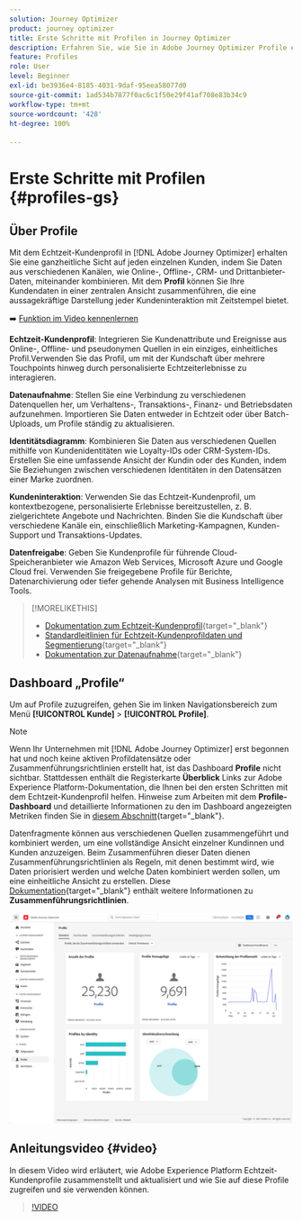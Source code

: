 ```yaml
---
solution: Journey Optimizer
product: journey optimizer
title: Erste Schritte mit Profilen in Journey Optimizer
description: Erfahren Sie, wie Sie in Adobe Journey Optimizer Profile erstellen und verwalten.
feature: Profiles
role: User
level: Beginner
exl-id: be3936e4-8185-4031-9daf-95eea58077d0
source-git-commit: 1ad534b7877f0ac6c1f50e29f41af708e83b34c9
workflow-type: tm+mt
source-wordcount: '428'
ht-degree: 100%

---
```


# Erste Schritte mit Profilen {#profiles-gs}

## Über Profile

Mit dem Echtzeit-Kundenprofil in [!DNL Adobe Journey Optimizer] erhalten Sie eine ganzheitliche Sicht auf jeden einzelnen Kunden, indem Sie Daten aus verschiedenen Kanälen, wie Online-, Offline-, CRM- und Drittanbieter-Daten, miteinander kombinieren. Mit dem **Profil** können Sie Ihre Kundendaten in einer zentralen Ansicht zusammenführen, die eine aussagekräftige Darstellung jeder Kundeninteraktion mit Zeitstempel bietet.

➡️ [Funktion im Video kennenlernen](#video)

**Echtzeit-Kundenprofil**: Integrieren Sie Kundenattribute und Ereignisse aus Online-, Offline- und pseudonymen Quellen in ein einziges, einheitliches Profil.Verwenden Sie das Profil, um mit der Kundschaft über mehrere Touchpoints hinweg durch personalisierte Echtzeiterlebnisse zu interagieren. 

**Datenaufnahme**: Stellen Sie eine Verbindung zu verschiedenen Datenquellen her, um Verhaltens-, Transaktions-, Finanz- und Betriebsdaten aufzunehmen. Importieren Sie Daten entweder in Echtzeit oder über Batch-Uploads, um Profile ständig zu aktualisieren. 

**Identitätsdiagramm**: Kombinieren Sie Daten aus verschiedenen Quellen mithilfe von Kundenidentitäten wie Loyalty-IDs oder CRM-System-IDs. Erstellen Sie eine umfassende Ansicht der Kundin oder des Kunden, indem Sie Beziehungen zwischen verschiedenen Identitäten in den Datensätzen einer Marke zuordnen. 

**Kundeninteraktion**: Verwenden Sie das Echtzeit-Kundenprofil, um kontextbezogene, personalisierte Erlebnisse bereitzustellen, z. B. zielgerichtete Angebote und Nachrichten. Binden Sie die Kundschaft über verschiedene Kanäle ein, einschließlich Marketing-Kampagnen, Kunden-Support und Transaktions-Updates. 

**Datenfreigabe**: Geben Sie Kundenprofile für führende Cloud-Speicheranbieter wie Amazon Web Services, Microsoft Azure und Google Cloud frei. Verwenden Sie freigegebene Profile für Berichte, Datenarchivierung oder tiefer gehende Analysen mit Business Intelligence Tools.

>[!MORELIKETHIS]
>
>* [Dokumentation zum Echtzeit-Kundenprofil](https://experienceleague.adobe.com/docs/experience-platform/query/home.html?lang=de){target="_blank"}
>* [Standardleitlinien für Echtzeit-Kundenprofildaten und Segmentierung](https://experienceleague.adobe.com/de/docs/experience-platform/profile/guardrails){target="_blank"}
>* [Dokumentation zur Datenaufnahme](https://experienceleague.adobe.com/de/docs/experience-platform/ingestion/home){target="_blank"}

## Dashboard „Profile“

Um auf Profile zuzugreifen, gehen Sie im linken Navigationsbereich zum Menü **[!UICONTROL Kunde]** > **[!UICONTROL Profile]**.

>[!NOTE]
>
>Wenn Ihr Unternehmen mit [!DNL Adobe Journey Optimizer] erst begonnen hat und noch keine aktiven Profildatensätze oder Zusammenführungsrichtlinien erstellt hat, ist das Dashboard **Profile** nicht sichtbar. Stattdessen enthält die Registerkarte **Überblick** Links zur Adobe Experience Platform-Dokumentation, die Ihnen bei den ersten Schritten mit dem Echtzeit-Kundenprofil helfen. Hinweise zum Arbeiten mit dem **Profile-Dashboard** und detaillierte Informationen zu den im Dashboard angezeigten Metriken finden Sie in [diesem Abschnitt](https://experienceleague.adobe.com/docs/experience-platform/profile/ui/user-guide.html?lang=de){target="_blank"}.

Datenfragmente können aus verschiedenen Quellen zusammengeführt und kombiniert werden, um eine vollständige Ansicht einzelner Kundinnen und Kunden anzuzeigen. Beim Zusammenführen dieser Daten dienen Zusammenführungsrichtlinien als Regeln, mit denen bestimmt wird, wie Daten priorisiert werden und welche Daten kombiniert werden sollen, um eine einheitliche Ansicht zu erstellen. Diese [Dokumentation](https://experienceleague.adobe.com/docs/experience-platform/profile/merge-policies/ui-guide.html?lang=de){target="_blank"} enthält weitere Informationen zu **Zusammenführungsrichtlinien**.

![](assets/profiles-home.png)

## Anleitungsvideo {#video}

In diesem Video wird erläutert, wie Adobe Experience Platform Echtzeit-Kundenprofile zusammenstellt und aktualisiert und wie Sie auf diese Profile zugreifen und sie verwenden können.

>[!VIDEO](https://video.tv.adobe.com/v/27251?quality=12)
